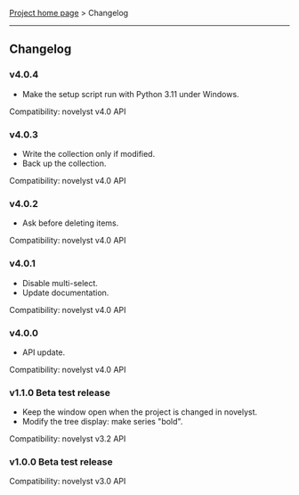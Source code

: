 [Project home page](index) > Changelog

------------------------------------------------------------------------

## Changelog

### v4.0.4

- Make the setup script run with Python 3.11 under Windows.

Compatibility: novelyst v4.0 API

### v4.0.3

- Write the collection only if modified.
- Back up the collection.

Compatibility: novelyst v4.0 API

### v4.0.2

- Ask before deleting items.

Compatibility: novelyst v4.0 API

### v4.0.1

- Disable multi-select. 
- Update documentation.

Compatibility: novelyst v4.0 API

### v4.0.0

- API update. 

Compatibility: novelyst v4.0 API

### v1.1.0 Beta test release

- Keep the window open when the project is changed in novelyst.
- Modify the tree display: make series "bold".

Compatibility: novelyst v3.2 API

### v1.0.0 Beta test release

Compatibility: novelyst v3.0 API



